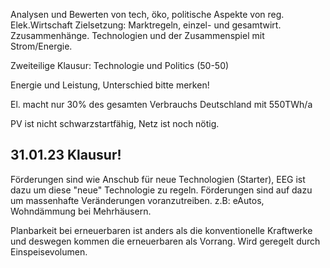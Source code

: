 Analysen und Bewerten von tech, öko, politische Aspekte von reg. Elek.Wirtschaft
Zielsetzung: Marktregeln, einzel- und gesamtwirt. Zzusammenhänge. Technologien und der Zusammenspiel mit Strom/Energie. 

Zweiteilige Klausur: Technologie und Politics (50-50)

Energie und Leistung, Unterschied bitte merken!

El. macht nur 30% des gesamten Verbrauchs Deutschland mit 550TWh/a

PV ist nicht schwarzstartfähig, Netz ist noch nötig.

## 31.01.23 Klausur!

Förderungen sind wie Anschub für neue Technologien (Starter), EEG ist dazu um diese "neue" Technologie zu regeln. Förderungen sind auf dazu um massenhafte Veränderungen voranzutreiben. z.B: eAutos, Wohndämmung bei Mehrhäusern.

Planbarkeit bei erneuerbaren ist anders als die konventionelle Kraftwerke und deswegen kommen die erneuerbaren als Vorrang. Wird geregelt durch Einspeisevolumen.
